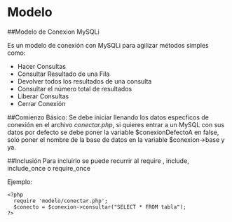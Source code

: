 # Modelo
##Modelo de Conexion MySQLi

Es un modelo de conexión con MySQLi para agilizar métodos simples como: 
- Hacer Consultas
- Consultar Resultado de una Fila
- Devolver todos los resultados de una consulta
- Consultar el número total de resultados
- Liberar Consultas
- Cerrar Conexión

##Comienzo Básico:
Se debe iniciar llenando los datos especficos de conexión en el archivo *conectar.php*, si quieres entrar a un MySQL
con sus datos por defecto se debe poner la variable $conexionDefectoA en false, solo poner el nombre de la base de datos
en la variable $conexion->base y ya. 

##Inclusión
Para incluirlo se puede recurrir al require , include, include_once o require_once 

Ejemplo:

```
<?php
  require 'modelo/conectar.php';
  $conecto = $conexion->consultar("SELECT * FROM tabla");
?>

```

